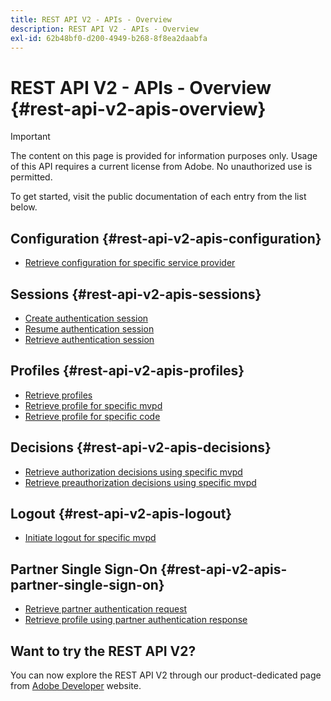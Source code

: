 ```yaml
---
title: REST API V2 - APIs - Overview
description: REST API V2 - APIs - Overview
exl-id: 62b48bf0-d200-4949-b268-8f8ea2daabfa
---
```

# REST API V2 - APIs - Overview {#rest-api-v2-apis-overview}

>[!IMPORTANT]
>
> The content on this page is provided for information purposes only. Usage of this API requires a current license from Adobe. No unauthorized use is permitted.

To get started, visit the public documentation of each entry from the list below.

## Configuration {#rest-api-v2-apis-configuration}

* [Retrieve configuration for specific service provider](configuration-apis/rest-api-v2-configuration-apis-retrieve-configuration-for-specific-service-provider.md)

## Sessions {#rest-api-v2-apis-sessions}

* [Create authentication session](sessions-apis/rest-api-v2-sessions-apis-create-authentication-session.md)
* [Resume authentication session](sessions-apis/rest-api-v2-sessions-apis-resume-authentication-session.md)
* [Retrieve authentication session](sessions-apis/rest-api-v2-sessions-apis-retrieve-authentication-session-information-using-code.md)

## Profiles {#rest-api-v2-apis-profiles}

* [Retrieve profiles](profiles-apis/rest-api-v2-profiles-apis-retrieve-profiles.md)
* [Retrieve profile for specific mvpd](profiles-apis/rest-api-v2-profiles-apis-retrieve-profile-for-specific-mvpd.md)
* [Retrieve profile for specific code](profiles-apis/rest-api-v2-profiles-apis-retrieve-profile-for-specific-code.md)

## Decisions {#rest-api-v2-apis-decisions}

* [Retrieve authorization decisions using specific mvpd](decisions-apis/rest-api-v2-decisions-apis-retrieve-authorization-decisions-using-specific-mvpd.md)
* [Retrieve preauthorization decisions using specific mvpd](decisions-apis/rest-api-v2-decisions-apis-retrieve-preauthorization-decisions-using-specific-mvpd.md)

## Logout {#rest-api-v2-apis-logout}

* [Initiate logout for specific mvpd](logout-apis/rest-api-v2-logout-apis-initiate-logout-for-specific-mvpd.md)

## Partner Single Sign-On {#rest-api-v2-apis-partner-single-sign-on}

* [Retrieve partner authentication request](partner-single-sign-on-apis/rest-api-v2-partner-single-sign-on-apis-retrieve-partner-authentication-request.md)
* [Retrieve profile using partner authentication response](partner-single-sign-on-apis/rest-api-v2-partner-single-sign-on-apis-retrieve-profile-using-partner-authentication-response.md)

## Want to try the REST API V2?

You can now explore the REST API V2 through our product-dedicated page from [Adobe Developer](https://developer.adobe.com/adobe-pass/) website.
